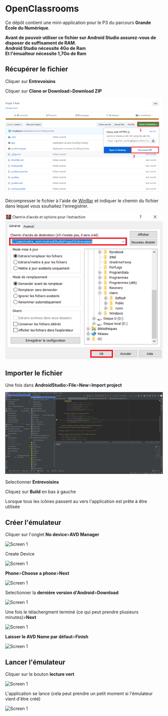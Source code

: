 # OpenClassrooms

Ce dépôt contient une mini-application pour le P3 du parcours **Grande École du Numérique**.

<b>Avant de pouvoir utiliser ce fichier sur Android Studio assurez-vous de disposer de suffisament de RAM.</br>
Android Studio nécessite 4Go de Ram</br>
Et l'émualteur nécessite 1,7Go de Ram</b>

<h2>Récupérer le fichier</h2>

Cliquer sur <b>Entrevoisins</b>

Cliquer sur <b>Clone or Download</b>><b>Download ZIP</b>

<img src = "https://github.com/GregBiglione/Projet_3/blob/master/Capture_readme_P3_1.PNG" title = "Screen 1" alt = "Screen 1">

Décompresser le fichier à l'aide de <a href="https://www.clubic.com/telecharger-fiche9632-winrar.html">WinRar</a> et indiquer le chemin du fichier dans lequel vous souhaitez l'enregistrer.

<img src = "https://github.com/GregBiglione/Projet_3/blob/master/Capture_readme_P3_2.PNG" title = "Screen 2" alt = "Screen 2">

<h2>Importer le fichier</h2>

Une fois dans <b>AndroidStudio</b>><b>File</b>><b>New</b>><b>Import project</b>

<img src = "https://github.com/GregBiglione/Projet_3/blob/master/Capture_readme_P3_3.jpg" title = "Screen 3" alt = "Screen 3">

Selectionner <b>Entrevoisins</b>

Cliquez sur <b>Build</b> en bas à gauche

Lorsque tous les icônes passent au vers l'application est prête à être utilisée

<h2>Créer l'émulateur</h2>

Cliquer sur l'onglet <b>No device</b>><b>AVD Manager</b>

<img src = "" title = "Screen 1" alt = "Screen 1">

Create Device

<img src = "" title = "Screen 1" alt = "Screen 1">

<b>Phone</b>><b>Choose a phone</b>><b>Next</b>

<img src = "" title = "Screen 1" alt = "Screen 1">

Selectionner la <b>dernière version d'Android</b>><b>Download</b></br>

<img src = "" title = "Screen 1" alt = "Screen 1">

Une fois le télachergment terminé (ce qui peut prendre plusieurs minutes)><b>Next</b>

<img src = "" title = "Screen 1" alt = "Screen 1">

<b>Laisser le AVD Name par défaut</b>><b>Finish</b>

<img src = "" title = "Screen 1" alt = "Screen 1">

<h2>Lancer l'émulateur</h2>

Cliquer sur le bouton <b>lecture vert</b>

<img src = "" title = "Screen 1" alt = "Screen 1">

L'application se lance (cela peut prendre un petit moment si l'émulateur vient d'être créé)

<img src = "" title = "Screen 1" alt = "Screen 1">





